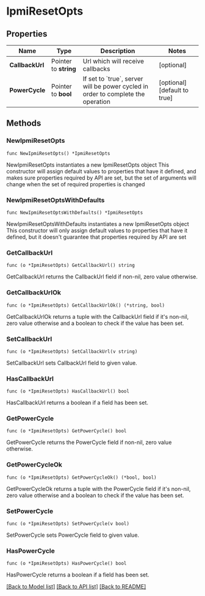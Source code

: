 # IpmiResetOpts

## Properties

Name | Type | Description | Notes
------------ | ------------- | ------------- | -------------
**CallbackUrl** | Pointer to **string** | Url which will receive callbacks | [optional] 
**PowerCycle** | Pointer to **bool** | If set to &#x60;true&#x60;, server will be power cycled in order to complete the operation | [optional] [default to true]

## Methods

### NewIpmiResetOpts

`func NewIpmiResetOpts() *IpmiResetOpts`

NewIpmiResetOpts instantiates a new IpmiResetOpts object
This constructor will assign default values to properties that have it defined,
and makes sure properties required by API are set, but the set of arguments
will change when the set of required properties is changed

### NewIpmiResetOptsWithDefaults

`func NewIpmiResetOptsWithDefaults() *IpmiResetOpts`

NewIpmiResetOptsWithDefaults instantiates a new IpmiResetOpts object
This constructor will only assign default values to properties that have it defined,
but it doesn't guarantee that properties required by API are set

### GetCallbackUrl

`func (o *IpmiResetOpts) GetCallbackUrl() string`

GetCallbackUrl returns the CallbackUrl field if non-nil, zero value otherwise.

### GetCallbackUrlOk

`func (o *IpmiResetOpts) GetCallbackUrlOk() (*string, bool)`

GetCallbackUrlOk returns a tuple with the CallbackUrl field if it's non-nil, zero value otherwise
and a boolean to check if the value has been set.

### SetCallbackUrl

`func (o *IpmiResetOpts) SetCallbackUrl(v string)`

SetCallbackUrl sets CallbackUrl field to given value.

### HasCallbackUrl

`func (o *IpmiResetOpts) HasCallbackUrl() bool`

HasCallbackUrl returns a boolean if a field has been set.

### GetPowerCycle

`func (o *IpmiResetOpts) GetPowerCycle() bool`

GetPowerCycle returns the PowerCycle field if non-nil, zero value otherwise.

### GetPowerCycleOk

`func (o *IpmiResetOpts) GetPowerCycleOk() (*bool, bool)`

GetPowerCycleOk returns a tuple with the PowerCycle field if it's non-nil, zero value otherwise
and a boolean to check if the value has been set.

### SetPowerCycle

`func (o *IpmiResetOpts) SetPowerCycle(v bool)`

SetPowerCycle sets PowerCycle field to given value.

### HasPowerCycle

`func (o *IpmiResetOpts) HasPowerCycle() bool`

HasPowerCycle returns a boolean if a field has been set.


[[Back to Model list]](../README.md#documentation-for-models) [[Back to API list]](../README.md#documentation-for-api-endpoints) [[Back to README]](../README.md)


